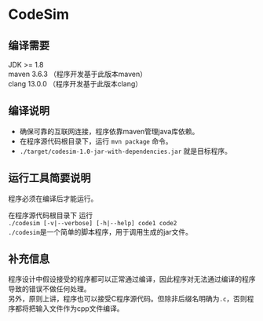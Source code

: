 # CodeSim

## 编译需要
JDK >= 1.8  
maven 3.6.3 （程序开发基于此版本maven）  
clang 13.0.0 （程序开发基于此版本clang）

## 编译说明

- 确保可靠的互联网连接，程序依靠maven管理java库依赖。
- 在程序源代码根目录下，运行 `mvn package` 命令。
- `./target/codesim-1.0-jar-with-dependencies.jar` 就是目标程序。

## 运行工具简要说明

程序必须在编译后才能运行。

在程序源代码根目录下 运行  
`./codesim [-v|--verbose] [-h|--help] code1 code2`  
`./codesim`是一个简单的脚本程序，用于调用生成的jar文件。

## 补充信息

程序设计中假设接受的程序都可以正常通过编译，因此程序对无法通过编译的程序导致的错误不做任何处理。  
另外，原则上讲，程序也可以接受C程序源代码。但除非后缀名明确为`.c`，否则程序都将把输入文件作为cpp文件编译。  


